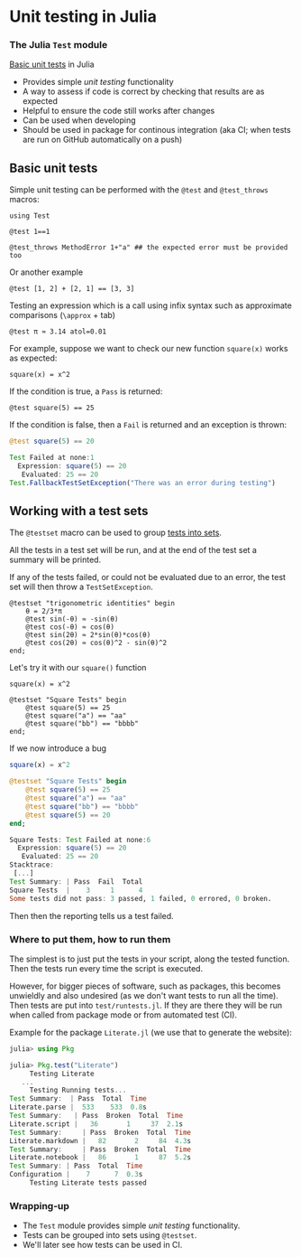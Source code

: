 <!--This file was generated, do not modify it.-->
# Unit testing in Julia

### The Julia `Test` module

[Basic unit tests](https://docs.julialang.org/en/v1/stdlib/Test/#Basic-Unit-Tests) in Julia
- Provides simple _unit testing_ functionality
- A way to assess if code is correct by checking that results are as expected
- Helpful to ensure the code still works after changes
- Can be used when developing
- Should be used in package for continous integration (aka CI;
  when tests are run on GitHub automatically on a push)

## Basic unit tests

Simple unit testing can be performed with the `@test` and `@test_throws` macros:

````julia:ex1
using Test

@test 1==1

@test_throws MethodError 1+"a" ## the expected error must be provided too
````

Or another example

````julia:ex2
@test [1, 2] + [2, 1] == [3, 3]
````

Testing an expression which is a call using infix syntax such as approximate comparisons (`\approx` + tab)

````julia:ex3
@test π ≈ 3.14 atol=0.01
````

For example, suppose we want to check our new function `square(x)` works as expected:

````julia:ex4
square(x) = x^2
````

If the condition is true, a `Pass` is returned:

````julia:ex5
@test square(5) == 25
````

If the condition is false, then a `Fail` is returned and an exception is thrown:
```julia
@test square(5) == 20
```
```julia
Test Failed at none:1
  Expression: square(5) == 20
   Evaluated: 25 == 20
Test.FallbackTestSetException("There was an error during testing")
```

## Working with a test sets

The `@testset` macro can be used to group [tests into sets](https://docs.julialang.org/en/v1/stdlib/Test/#Working-with-Test-Sets).

All the tests in a test set will be run, and at the end of the test set a summary will be printed.

If any of the tests failed, or could not be evaluated due to an error, the test set will then throw a `TestSetException`.

````julia:ex6
@testset "trigonometric identities" begin
    θ = 2/3*π
    @test sin(-θ) ≈ -sin(θ)
    @test cos(-θ) ≈ cos(θ)
    @test sin(2θ) ≈ 2*sin(θ)*cos(θ)
    @test cos(2θ) ≈ cos(θ)^2 - sin(θ)^2
end;
````

Let's try it with our `square()` function

````julia:ex7
square(x) = x^2

@testset "Square Tests" begin
    @test square(5) == 25
    @test square("a") == "aa"
    @test square("bb") == "bbbb"
end;
````

If we now introduce a bug
```julia
square(x) = x^2

@testset "Square Tests" begin
    @test square(5) == 25
    @test square("a") == "aa"
    @test square("bb") == "bbbb"
    @test square(5) == 20
end;
```
```julia
Square Tests: Test Failed at none:6
  Expression: square(5) == 20
   Evaluated: 25 == 20
Stacktrace:
 [...]
Test Summary: | Pass  Fail  Total
Square Tests  |    3     1      4
Some tests did not pass: 3 passed, 1 failed, 0 errored, 0 broken.
```

Then then the reporting tells us a test failed.

### Where to put them, how to run them

The simplest is to just put the tests in your script, along the tested function.
Then the tests run every time the script is executed.

However, for bigger pieces of software, such as packages, this becomes unwieldly
and also undesired (as we don't want tests to run all the time).  Then tests are put
into `test/runtests.jl`.  If they are there they will be run when called from package
mode or from automated test (CI).

Example for the package `Literate.jl` (we use that to generate the website):
```julia
julia> using Pkg

julia> Pkg.test("Literate")
     Testing Literate
   ...
     Testing Running tests...
Test Summary:  | Pass  Total  Time
Literate.parse |  533    533  0.8s
Test Summary:   | Pass  Broken  Total  Time
Literate.script |   36       1     37  2.1s
Test Summary:     | Pass  Broken  Total  Time
Literate.markdown |   82       2     84  4.3s
Test Summary:     | Pass  Broken  Total  Time
Literate.notebook |   86       1     87  5.2s
Test Summary: | Pass  Total  Time
Configuration |    7      7  0.3s
     Testing Literate tests passed
```

### Wrapping-up

- The `Test` module provides simple _unit testing_ functionality.
- Tests can be grouped into sets using `@testset`.
- We'll later see how tests can be used in CI.

